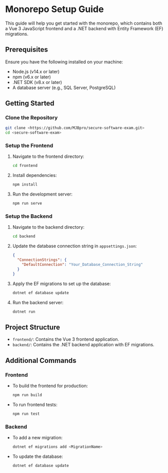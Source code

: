 
# Monorepo Setup Guide

This guide will help you get started with the monorepo, which contains both a Vue 3 JavaScript frontend and a .NET backend with Entity Framework (EF) migrations.

## Prerequisites

Ensure you have the following installed on your machine:

- Node.js (v14.x or later)
- npm (v6.x or later)
- .NET SDK (v8.x or later)
- A database server (e.g., SQL Server, PostgreSQL)

## Getting Started

### Clone the Repository

```bash
git clone <https://github.com/MJBpro/secure-software-exam.git>
cd <secure-software-exam>
```

### Setup the Frontend

1. Navigate to the frontend directory:

    ```bash
    cd frontend
    ```

2. Install dependencies:

    ```bash
    npm install
    ```

3. Run the development server:

    ```bash
    npm run serve
    ```

### Setup the Backend

1. Navigate to the backend directory:

    ```bash
    cd backend
    ```

2. Update the database connection string in `appsettings.json`:

    ```json
    {
      "ConnectionStrings": {
        "DefaultConnection": "Your_Database_Connection_String"
      }
    }
    ```

3. Apply the EF migrations to set up the database:

    ```bash
    dotnet ef database update
    ```

4. Run the backend server:

    ```bash
    dotnet run
    ```

## Project Structure

- `frontend/`: Contains the Vue 3 frontend application.
- `backend/`: Contains the .NET backend application with EF migrations.

## Additional Commands

### Frontend

- To build the frontend for production:

    ```bash
    npm run build
    ```

- To run frontend tests:

    ```bash
    npm run test
    ```

### Backend

- To add a new migration:

    ```bash
    dotnet ef migrations add <MigrationName>
    ```

- To update the database:

    ```bash
    dotnet ef database update
    ```